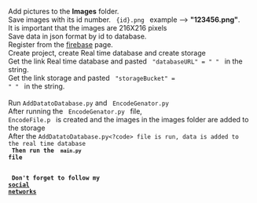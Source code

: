 Add pictures to the <b>Images</b> folder.<br>
Save images with its id number. 
<code> {id}.png </code> example --> <b>"123456.png"</b>.<br>
It is important that the images are 216X216 pixels<br>
Save data in json format by id to database.<br>
Register from the <a href="https://console.firebase.google.com/">firebase</a> page.<br>
Create project, create Real time database and create storage<br>
Get the link Real time database and pasted <code> "databaseURL" = " " </code> in the string.<br>
Get the link storage and pasted <code> "storageBucket" = " " </code> in the string.<br>
<br>
Run <code>AddDatatoDatabase.py</code> and <code> EncodeGenator.py </code> <br>
After running the <code> EncodeGenator.py </code> file, <code> EncodeFile.p </code> is created and the images in the images folder are added to the storage<br>
After the <code>AddDatatoDatabase.py<?code> file is run, data is added to the real time database<br>
<b>Then run the <code> main.py </code> file</b><br>
<br>
<br>
<b>Don't forget to follow my <a href="https://taplink.cc/jamshidharker9363">social networks</a></b><br>

